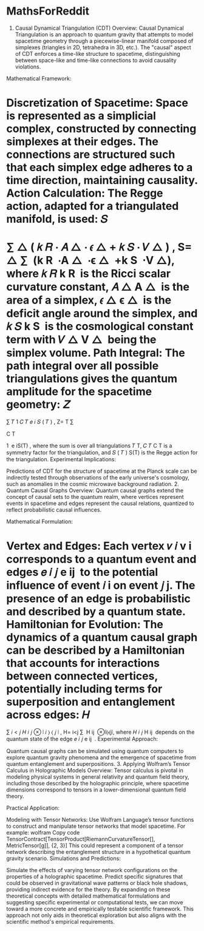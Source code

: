 # MathsForReddit

1. Causal Dynamical Triangulation (CDT)
Overview:
Causal Dynamical Triangulation is an approach to quantum gravity that attempts to model spacetime geometry through a piecewise-linear manifold composed of simplexes (triangles in 2D, tetrahedra in 3D, etc.). The "causal" aspect of CDT enforces a time-like structure to spacetime, distinguishing between space-like and time-like connections to avoid causality violations.

Mathematical Framework:

Discretization of Spacetime: Space is represented as a simplicial complex, constructed by connecting simplexes at their edges. The connections are structured such that each simplex edge adheres to a time direction, maintaining causality.
Action Calculation: The Regge action, adapted for a triangulated manifold, is used:
𝑆
=
∑
△
(
𝑘
𝑅
⋅
𝐴
△
⋅
𝜖
△
+
𝑘
𝑆
⋅
𝑉
△
)
,
S= 
△
∑
​
 (k 
R
​
 ⋅A 
△
​
 ⋅ϵ 
△
​
 +k 
S
​
 ⋅V 
△
​
 ),
where 
𝑘
𝑅
k 
R
​
  is the Ricci scalar curvature constant, 
𝐴
△
A 
△
​
  is the area of a simplex, 
𝜖
△
ϵ 
△
​
  is the deficit angle around the simplex, and 
𝑘
𝑆
k 
S
​
  is the cosmological constant term with 
𝑉
△
V 
△
​
  being the simplex volume.
Path Integral: The path integral over all possible triangulations gives the quantum amplitude for the spacetime geometry:
𝑍
=
∑
𝑇
1
𝐶
𝑇
𝑒
𝑖
𝑆
(
𝑇
)
,
Z= 
T
∑
​
  
C 
T
​
 
1
​
 e 
iS(T)
 ,
where the sum is over all triangulations 
𝑇
T, 
𝐶
𝑇
C 
T
​
  is a symmetry factor for the triangulation, and 
𝑆
(
𝑇
)
S(T) is the Regge action for the triangulation.
Experimental Implications:

Predictions of CDT for the structure of spacetime at the Planck scale can be indirectly tested through observations of the early universe's cosmology, such as anomalies in the cosmic microwave background radiation.
2. Quantum Causal Graphs
Overview:
Quantum causal graphs extend the concept of causal sets to the quantum realm, where vertices represent events in spacetime and edges represent the causal relations, quantized to reflect probabilistic causal influences.

Mathematical Formulation:

Vertex and Edges: Each vertex 
𝑣
𝑖
v 
i
​
  corresponds to a quantum event and edges 
𝑒
𝑖
𝑗
e 
ij
​
  to the potential influence of event 
𝑖
i on event 
𝑗
j. The presence of an edge is probabilistic and described by a quantum state.
Hamiltonian for Evolution: The dynamics of a quantum causal graph can be described by a Hamiltonian that accounts for interactions between connected vertices, potentially including terms for superposition and entanglement across edges:
𝐻
=
∑
𝑖
<
𝑗
𝐻
𝑖
𝑗
⊗
∣
𝑖
⟩
⟨
𝑗
∣
,
H= 
i<j
∑
​
 H 
ij
​
 ⊗∣i⟩⟨j∣,
where 
𝐻
𝑖
𝑗
H 
ij
​
  depends on the quantum state of the edge 
𝑒
𝑖
𝑗
e 
ij
​
 .
Experimental Approach:

Quantum causal graphs can be simulated using quantum computers to explore quantum gravity phenomena and the emergence of spacetime from quantum entanglement and superpositions.
3. Applying Wolfram’s Tensor Calculus in Holographic Models
Overview:
Tensor calculus is pivotal in modeling physical systems in general relativity and quantum field theory, including those described by the holographic principle, where spacetime dimensions correspond to tensors in a lower-dimensional quantum field theory.

Practical Application:

Modeling with Tensor Networks:
Use Wolfram Language’s tensor functions to construct and manipulate tensor networks that model spacetime. For example:
wolfram
Copy code
TensorContract[TensorProduct[RiemannCurvatureTensor[], MetricTensor[g]], {2, 3}]
This could represent a component of a tensor network describing the entanglement structure in a hypothetical quantum gravity scenario.
Simulations and Predictions:

Simulate the effects of varying tensor network configurations on the properties of a holographic spacetime. Predict specific signatures that could be observed in gravitational wave patterns or black hole shadows, providing indirect evidence for the theory.
By expanding on these theoretical concepts with detailed mathematical formulations and suggesting specific experimental or computational tests, we can move toward a more concrete and empirically testable scientific framework. This approach not only aids in theoretical exploration but also aligns with the scientific method's empirical requirements.
